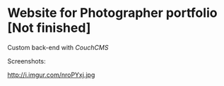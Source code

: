 # Website for Photographer portfolio [Not finished]

Custom back-end with *CouchCMS*

Screenshots:

http://i.imgur.com/nroPYxj.jpg 


